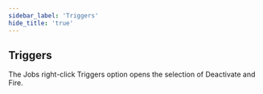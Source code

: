 ```yaml
---
sidebar_label: 'Triggers'
hide_title: 'true'
---
```


## Triggers

The Jobs right-click Triggers option opens the selection of Deactivate and Fire.

